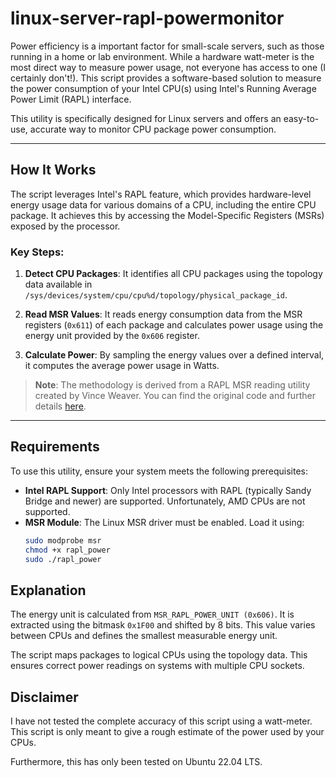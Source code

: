# linux-server-rapl-powermonitor

Power efficiency is a important factor for small-scale servers, such as those running in a home or lab environment. While a hardware watt-meter is the most direct way to measure power usage, not everyone has access to one (I certainly don't!). This script provides a software-based solution to measure the power consumption of your Intel CPU(s) using Intel's Running Average Power Limit (RAPL) interface.

This utility is specifically designed for Linux servers and offers an easy-to-use, accurate way to monitor CPU package power consumption.

---

## How It Works

The script leverages Intel's RAPL feature, which provides hardware-level energy usage data for various domains of a CPU, including the entire CPU package. It achieves this by accessing the Model-Specific Registers (MSRs) exposed by the processor. 

### Key Steps:
1. **Detect CPU Packages**: 
   It identifies all CPU packages using the topology data available in `/sys/devices/system/cpu/cpu%d/topology/physical_package_id`.
   
2. **Read MSR Values**: 
   It reads energy consumption data from the MSR registers (`0x611`) of each package and calculates power usage using the energy unit provided by the `0x606` register.
   
3. **Calculate Power**: 
   By sampling the energy values over a defined interval, it computes the average power usage in Watts.

> **Note**: The methodology is derived from a RAPL MSR reading utility created by Vince Weaver. You can find the original code and further details [here](https://web.eece.maine.edu/~vweaver/projects/rapl/).

---

## Requirements

To use this utility, ensure your system meets the following prerequisites:

- **Intel RAPL Support**: Only Intel processors with RAPL (typically Sandy Bridge and newer) are supported. Unfortunately, AMD CPUs are not supported.
- **MSR Module**: The Linux MSR driver must be enabled. Load it using:
  ```bash
  sudo modprobe msr
  chmod +x rapl_power
  sudo ./rapl_power

## Explanation

The energy unit is calculated from `MSR_RAPL_POWER_UNIT (0x606)`. It is extracted using the bitmask `0x1F00` and shifted by 8 bits. This value varies between CPUs and defines the smallest measurable energy unit.

The script maps packages to logical CPUs using the topology data. This ensures correct power readings on systems with multiple CPU sockets.

## Disclaimer

I have not tested the complete accuracy of this script using a watt-meter. This script is only meant to give a rough estimate of the power used by your CPUs.

Furthermore, this has only been tested on Ubuntu 22.04 LTS.



